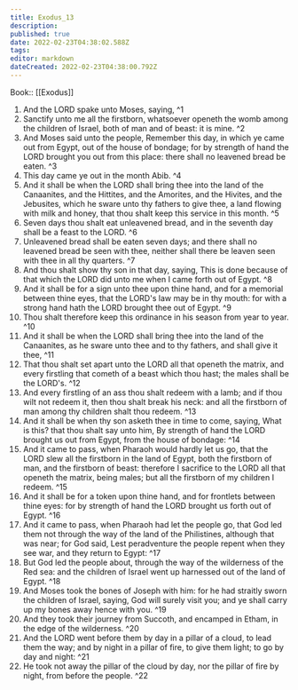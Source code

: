 ```yaml
---
title: Exodus_13
description: 
published: true
date: 2022-02-23T04:38:02.588Z
tags: 
editor: markdown
dateCreated: 2022-02-23T04:38:00.792Z
---
```


 Book:: [[Exodus]]
 1. And the LORD spake unto Moses, saying, ^1
 2. Sanctify unto me all the firstborn, whatsoever openeth the womb among the children of Israel, both of man and of beast: it is mine. ^2
 3. And Moses said unto the people, Remember this day, in which ye came out from Egypt, out of the house of bondage; for by strength of hand the LORD brought you out from this place: there shall no leavened bread be eaten. ^3
 4. This day came ye out in the month Abib. ^4
 5. And it shall be when the LORD shall bring thee into the land of the Canaanites, and the Hittites, and the Amorites, and the Hivites, and the Jebusites, which he sware unto thy fathers to give thee, a land flowing with milk and honey, that thou shalt keep this service in this month. ^5
 6. Seven days thou shalt eat unleavened bread, and in the seventh day shall be a feast to the LORD. ^6
 7. Unleavened bread shall be eaten seven days; and there shall no leavened bread be seen with thee, neither shall there be leaven seen with thee in all thy quarters. ^7
 8. And thou shalt show thy son in that day, saying, This is done because of that which the LORD did unto me when I came forth out of Egypt. ^8
 9. And it shall be for a sign unto thee upon thine hand, and for a memorial between thine eyes, that the LORD's law may be in thy mouth: for with a strong hand hath the LORD brought thee out of Egypt. ^9
 10. Thou shalt therefore keep this ordinance in his season from year to year. ^10
 11. And it shall be when the LORD shall bring thee into the land of the Canaanites, as he sware unto thee and to thy fathers, and shall give it thee, ^11
 12. That thou shalt set apart unto the LORD all that openeth the matrix, and every firstling that cometh of a beast which thou hast; the males shall be the LORD's. ^12
 13. And every firstling of an ass thou shalt redeem with a lamb; and if thou wilt not redeem it, then thou shalt break his neck: and all the firstborn of man among thy children shalt thou redeem. ^13
 14. And it shall be when thy son asketh thee in time to come, saying, What is this? that thou shalt say unto him, By strength of hand the LORD brought us out from Egypt, from the house of bondage: ^14
 15. And it came to pass, when Pharaoh would hardly let us go, that the LORD slew all the firstborn in the land of Egypt, both the firstborn of man, and the firstborn of beast: therefore I sacrifice to the LORD all that openeth the matrix, being males; but all the firstborn of my children I redeem. ^15
 16. And it shall be for a token upon thine hand, and for frontlets between thine eyes: for by strength of hand the LORD brought us forth out of Egypt. ^16
 17. And it came to pass, when Pharaoh had let the people go, that God led them not through the way of the land of the Philistines, although that was near; for God said, Lest peradventure the people repent when they see war, and they return to Egypt: ^17
 18. But God led the people about, through the way of the wilderness of the Red sea: and the children of Israel went up harnessed out of the land of Egypt. ^18
 19. And Moses took the bones of Joseph with him: for he had straitly sworn the children of Israel, saying, God will surely visit you; and ye shall carry up my bones away hence with you. ^19
 20. And they took their journey from Succoth, and encamped in Etham, in the edge of the wilderness. ^20
 21. And the LORD went before them by day in a pillar of a cloud, to lead them the way; and by night in a pillar of fire, to give them light; to go by day and night: ^21
 22. He took not away the pillar of the cloud by day, nor the pillar of fire by night, from before the people. ^22
